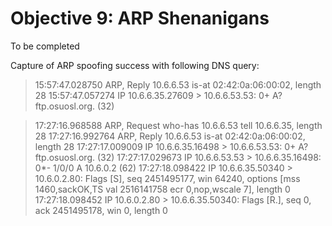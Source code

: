 # Objective 9: ARP Shenanigans

To be completed


Capture of ARP spoofing success with following DNS query:

> 15:57:47.028750 ARP, Reply 10.6.6.53 is-at 02:42:0a:06:00:02, length 28
> 15:57:47.057274 IP 10.6.6.35.27609 > 10.6.6.53.53: 0+ A? ftp.osuosl.org. (32)


>17:27:16.968588 ARP, Request who-has 10.6.6.53 tell 10.6.6.35, length 28
>17:27:16.992764 ARP, Reply 10.6.6.53 is-at 02:42:0a:06:00:02, length 28
>17:27:17.009009 IP 10.6.6.35.16498 > 10.6.6.53.53: 0+ A? ftp.osuosl.org. (32)
>17:27:17.029673 IP 10.6.6.53.53 > 10.6.6.35.16498: 0*- 1/0/0 A 10.6.0.2 (62)
>17:27:18.098422 IP 10.6.6.35.50340 > 10.6.0.2.80: Flags [S], seq 2451495177, win 64240, options [mss 1460,sackOK,TS val 2516141758 ecr 0,nop,wscale 7], length 0
>17:27:18.098452 IP 10.6.0.2.80 > 10.6.6.35.50340: Flags [R.], seq 0, ack 2451495178, win 0, length 0

<!--stackedit_data:
eyJoaXN0b3J5IjpbLTEwMzA3NjA1MzYsLTg3ODM5MjIxNiw1MT
QyMDkxNTldfQ==
-->